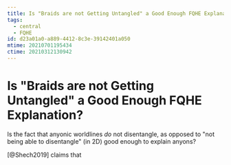 ```yaml
---
title: Is "Braids are not Getting Untangled" a Good Enough FQHE Explanation?
tags:
  - central
  - FQHE
id: d23a01a0-a889-4412-8c3e-39142401a050
mtime: 20210701195434
ctime: 20210312130942
---
```


# Is "Braids are not Getting Untangled" a Good Enough FQHE Explanation?

Is the fact that anyonic worldlines _do_ not disentangle, as opposed to "not being able to disentangle" (in 2D) good enough to explain anyons?

[@Shech2019] claims that
